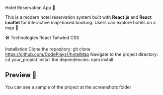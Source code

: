 Hotel Reservation App 🏨

This is a modern hotel reservation system built with **React.js** and **React Leaflet** for interactive map-based booking. Users can explore hotels on a map 🚀

🛠️ Technologies
React
Tailwind CSS

Installation
Clone the repository: git clone https://github.com/CodePlays1/hotelMap
Navigate to the project directory: cd your_project
Install the dependencies: npm install


## Preview 📸
You can see a sample of the project at the screenshots folder
